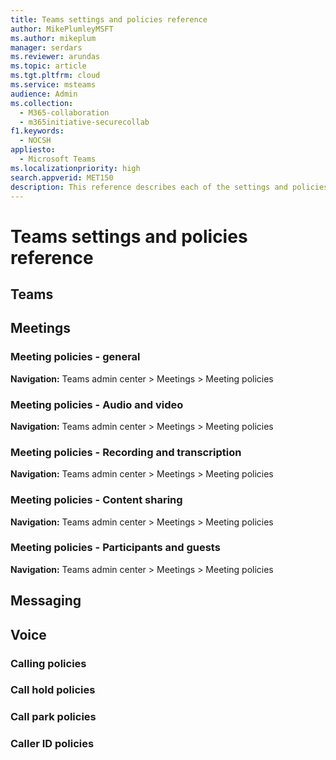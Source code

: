 ```yaml
---
title: Teams settings and policies reference
author: MikePlumleyMSFT
ms.author: mikeplum
manager: serdars
ms.reviewer: arundas
ms.topic: article
ms.tgt.pltfrm: cloud
ms.service: msteams
audience: Admin
ms.collection: 
  - M365-collaboration
  - m365initiative-securecollab
f1.keywords: 
  - NOCSH
appliesto: 
  - Microsoft Teams
ms.localizationpriority: high
search.appverid: MET150
description: This reference describes each of the settings and policies available in Microsoft Teams
---
```


# Teams settings and policies reference


## Teams



## Meetings

### Meeting policies - general

**Navigation:** Teams admin center > Meetings > Meeting policies



### Meeting policies - Audio and video

**Navigation:** Teams admin center > Meetings > Meeting policies

### Meeting policies - Recording and transcription

**Navigation:** Teams admin center > Meetings > Meeting policies

### Meeting policies - Content sharing

**Navigation:** Teams admin center > Meetings > Meeting policies

### Meeting policies - Participants and guests

**Navigation:** Teams admin center > Meetings > Meeting policies

## Messaging

## Voice

### Calling policies

### Call hold policies

### Call park policies

### Caller ID policies
